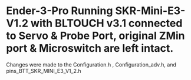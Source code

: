 # Ender-3-Pro Running SKR-Mini-E3-V1.2 with BLTOUCH v3.1 connected to Servo & Probe Port, original ZMin port & Microswitch are left intact.
Changes were made to the Configuration.h , Configuration_adv.h, and pins_BTT_SKR_MINI_E3_V1_2.h
